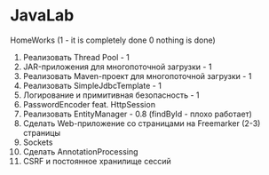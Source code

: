 # JavaLab
HomeWorks  (1 - it is completely done 0 nothing is done)

01. Реализовать Thread Pool - 1                                             
02. JAR-приложения для многопоточной загрузки - 1                            
03. Реализовать Maven-проект для многопоточной загрузки - 1
04. Реализовать SimpleJdbcTemplate - 1
05. Логирование и примитивная безопасность - 1
06. PasswordEncoder feat. HttpSession 
07. Реализовать EntityManager - 0.8 (findById - плохо работает)
08. Сделать Web-приложение со страницами на Freemarker (2-3) страницы 
09. Sockets
10. Сделать AnnotationProcessing
11. CSRF и постоянное хранилище сессий

